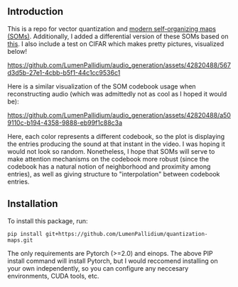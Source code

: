 ## Introduction

This is a repo for vector quantization and [modern self-organizing maps (SOMs)](https://arxiv.org/abs/2302.07950). Additionally, I added a differential version of these SOMs based on [this](https://arxiv.org/abs/1806.02199). I also include a test on CIFAR which makes pretty pictures, visualized below!


https://github.com/LumenPallidium/audio_generation/assets/42820488/567d3d5b-27e1-4cbb-b5f1-44c1cc9536c1

Here is a similar visualization of the SOM codebook usage when reconstructing audio (which was admittedly not as cool as I hoped it would be):

https://github.com/LumenPallidium/audio_generation/assets/42820488/a509110c-b194-4358-9888-eb99f1c88c3a

Here, each color represents a different codebook, so the plot is displaying the entries producing the sound at that instant in the video. I was hoping it would not look so random. Nonetheless, I hope that SOMs will serve to make attention mechanisms on the codebook more robust (since the codebook has a natural notion of neighborhood and proximity among entries), as well as giving structure to "interpolation" between codebook entries.


## Installation

To install this package, run:

```
pip install git+https://github.com/LumenPallidium/quantization-maps.git
```

The only requirements are Pytorch (>=2.0) and einops. The above PIP install command will install Pytorch, but I would reccomend installing on your own independently, so you can configure any neccesary environments, CUDA tools, etc.




